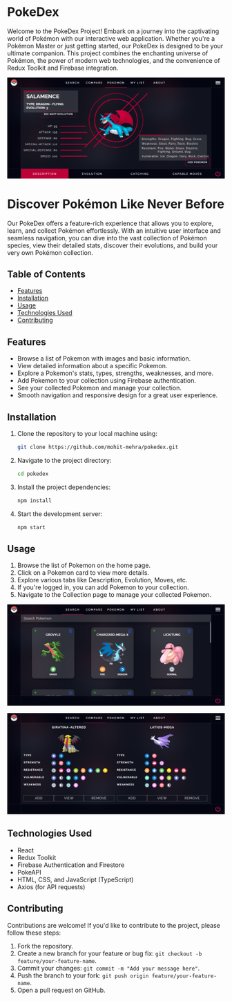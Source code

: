 # PokeDex 

Welcome to the PokeDex Project! Embark on a journey into the captivating world of Pokémon with our interactive web application. Whether you're a Pokémon Master or just getting started, our PokeDex is designed to be your ultimate companion. This project combines the enchanting universe of Pokémon, the power of modern web technologies, and the convenience of Redux Toolkit and Firebase integration.

![PokeDex Screenshot](/images/pokedex-screenshot.png)

# Discover Pokémon Like Never Before

Our PokeDex offers a feature-rich experience that allows you to explore, learn, and collect Pokémon effortlessly. With an intuitive user interface and seamless navigation, you can dive into the vast collection of Pokémon species, view their detailed stats, discover their evolutions, and build your very own Pokémon collection.

## Table of Contents

- [Features](#features)
- [Installation](#installation)
- [Usage](#usage)
- [Technologies Used](#technologies-used)
- [Contributing](#contributing)

## Features

- Browse a list of Pokemon with images and basic information.
- View detailed information about a specific Pokemon.
- Explore a Pokemon's stats, types, strengths, weaknesses, and more.
- Add Pokemon to your collection using Firebase authentication.
- See your collected Pokemon and manage your collection.
- Smooth navigation and responsive design for a great user experience.

## Installation

1. Clone the repository to your local machine using:

   ```bash
   git clone https://github.com/mohit-mehra/pokedex.git
   ```

2. Navigate to the project directory:

   ```bash
   cd pokedex
   ```

3. Install the project dependencies:

   ```bash
   npm install
   ```

4. Start the development server:

   ```bash
   npm start
   ```

## Usage

1. Browse the list of Pokemon on the home page.
2. Click on a Pokemon card to view more details.
3. Explore various tabs like Description, Evolution, Moves, etc.
4. If you're logged in, you can add Pokemon to your collection.
5. Navigate to the Collection page to manage your collected Pokemon.

![PokeDex Detail Page](/images/pokedex-detail.png)

![PokeDex Detail Page](/images/pokedex-compare.png)

## Technologies Used

- React
- Redux Toolkit
- Firebase Authentication and Firestore
- PokeAPI
- HTML, CSS, and JavaScript (TypeScript)
- Axios (for API requests)

## Contributing

Contributions are welcome! If you'd like to contribute to the project, please follow these steps:

1. Fork the repository.
2. Create a new branch for your feature or bug fix: `git checkout -b feature/your-feature-name`.
3. Commit your changes: `git commit -m "Add your message here"`.
4. Push the branch to your fork: `git push origin feature/your-feature-name`.
5. Open a pull request on GitHub.
